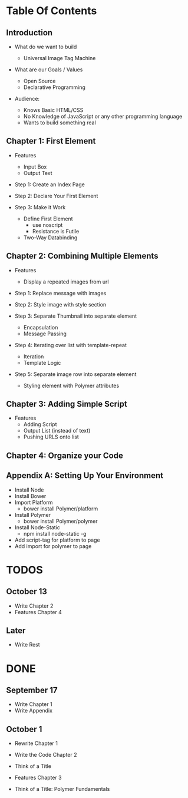 Table Of Contents
=================

## Introduction

  + What do we want to build
    + Universal Image Tag Machine

  + What are our Goals / Values
    + Open Source 
    + Declarative Programming

  + Audience:
    + Knows Basic HTML/CSS
    + No Knowledge of JavaScript or any other programming language
    + Wants to build something real


## Chapter 1: First Element

  + Features
    + Input Box
    + Output Text

  + Step 1: Create an Index Page
  + Step 2: Declare Your First Element 
  + Step 3: Make it Work
    + Define First Element
      + use noscript
      + Resistance is Futile
    + Two-Way Databinding


## Chapter 2: Combining Multiple Elements

  + Features
    + Display a repeated images from url

  + Step 1: Replace message with images 
  + Step 2: Style image with style section
  + Step 3: Separate Thumbnail into separate element
    + Encapsulation
    + Message Passing
  + Step 4: Iterating over list with template-repeat
    + Iteration
    + Template Logic
  + Step 5: Separate image row into separate element
    + Styling element with Polymer attributes


## Chapter 3: Adding Simple Script

  + Features
    + Adding Script
    + Output List (instead of text)
    + Pushing URLS onto list


## Chapter 4: Organize your Code

## Appendix A: Setting Up Your Environment

  + Install Node
  + Install Bower
  + Import Platform
    + bower install Polymer/platform
  + Install Polymer
    + bower install Polymer/polymer
  + Install Node-Static
    + npm install node-static -g 
  + Add script-tag for platform to page 
  + Add import for polymer to page 


TODOS
=====

## October 13

+ Write Chapter 2
+ Features Chapter 4

## Later

+ Write Rest


DONE
====

## September 17

+ Write Chapter 1
+ Write Appendix 

## October 1

+ Rewrite Chapter 1

+ Write the Code Chapter 2
+ Think of a Title
+ Features Chapter 3

+ Think of a Title: Polymer Fundamentals
